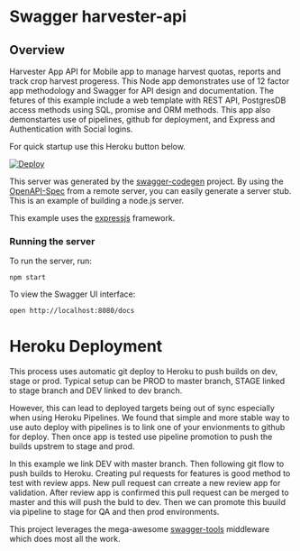 # Swagger harvester-api

## Overview
Harvester App API for Mobile app to manage harvest quotas, reports and track crop harvest progeress. 
This Node app demonstrates use of 12 factor app methodology and Swagger for API design and documentation. The fetures of this example include a web template with REST API, PostgresDB access methods using SQL, promise and ORM methods. This app also demonstartes use of pipelines, github for deployment, and Express and Authentication with Social logins.

For quick startup use this Heroku button below.

[![Deploy](https://www.herokucdn.com/deploy/button.svg)](https://heroku.com/deploy?template=https://github.com/iandrosov/harvester-api)

This server was generated by the [swagger-codegen](https://github.com/swagger-api/swagger-codegen) project.  By using the [OpenAPI-Spec](https://github.com/OAI/OpenAPI-Specification) from a remote server, you can easily generate a server stub.  This is an example of building a node.js server.

This example uses the [expressjs](http://expressjs.com/) framework.

### Running the server
To run the server, run:

```
npm start
```

To view the Swagger UI interface:

```
open http://localhost:8080/docs
```

# Heroku Deployment

This process uses automatic git deploy to Heroku to push builds on dev, stage or prod.
Typical setup can be PROD to master branch, STAGE linked to stage branch and DEV linked to dev branch. 

However, this can lead to deployed targets being out of sync especially when using Heroku Pipelines. We found that simple and more stable way to use auto deploy with pipelines is to link one of your envionments to github for deploy. Then once app is tested use pipeline promotion to push the builds upstrem to stage and prod.

In this example we link DEV with master branch.
Then following git flow to push builds to Heroku. Creating pul requests for features is good method to test with review apps. New pull request can crreate a new review app for validation. After review app is confirmed this pull request can be merged to master and this will push the buld to dev. Then we can promote this buuild via pipeline to stage for QA and then prod environments.

This project leverages the mega-awesome [swagger-tools](https://github.com/apigee-127/swagger-tools) middleware which does most all the work.


